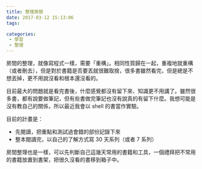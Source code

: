 ```yaml
---
title: 整理房間
date: 2017-03-12 15:13:06
tags:

categories:
 - 學習
 - 整理
---
```


房間的整理，就像寫程式一樣，需要「重構」。相同性質歸在一起，重複地就重構（或者刪去），但是對於書籍是否要丟就很難取捨，很多書雖然看完，但是總是不想丟掉，更不用說沒看和根本還沒看的。

目前最大的問題就是看完書後，什麼感覺都沒有留下來、知識更不用講了。雖然很多書，都有說要做筆記，但有些書做完筆記也沒有說真的有留下什麼。我想可能是沒有教自己的關係，所以最近我會以 shell 的書當作實驗。

目前的計畫是：

* 先閱讀，把重點和測試過會錯的部份記錄下來
* 整本閱讀完，以自己的了解方式寫 30 天系列（或者 7 系列）

房間整理也是一樣，可以先判斷自己這幾天常用的書籍和工具，一個禮拜把不常用的書籍放置到書架，把很久沒看的書移到箱子中。